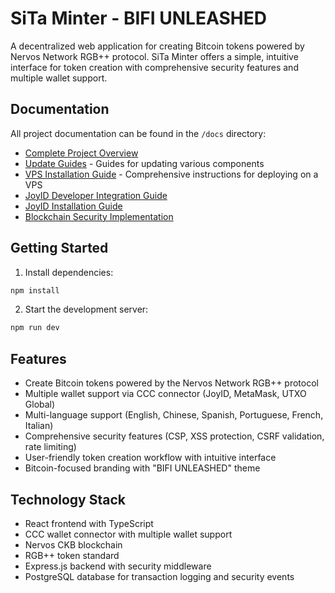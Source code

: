 # SiTa Minter - BIFI UNLEASHED

A decentralized web application for creating Bitcoin tokens powered by Nervos Network RGB++ protocol. SiTa Minter offers a simple, intuitive interface for token creation with comprehensive security features and multiple wallet support.

## Documentation

All project documentation can be found in the `/docs` directory:

- [Complete Project Overview](./docs/README.md)
- [Update Guides](./docs/update-guides/index.md) - Guides for updating various components
- [VPS Installation Guide](./docs/deployment/vps-installation-guide.md) - Comprehensive instructions for deploying on a VPS
- [JoyID Developer Integration Guide](./docs/JOYID-DEVELOPER-INTEGRATION-GUIDE.md)
- [JoyID Installation Guide](./docs/JOYID-INSTALLATION-GUIDE.md)
- [Blockchain Security Implementation](./docs/BLOCKCHAIN-SECURITY.md)

## Getting Started

1. Install dependencies:
```bash
npm install
```

2. Start the development server:
```bash
npm run dev
```

## Features

- Create Bitcoin tokens powered by the Nervos Network RGB++ protocol
- Multiple wallet support via CCC connector (JoyID, MetaMask, UTXO Global)
- Multi-language support (English, Chinese, Spanish, Portuguese, French, Italian)
- Comprehensive security features (CSP, XSS protection, CSRF validation, rate limiting)
- User-friendly token creation workflow with intuitive interface
- Bitcoin-focused branding with "BIFI UNLEASHED" theme

## Technology Stack

- React frontend with TypeScript
- CCC wallet connector with multiple wallet support
- Nervos CKB blockchain
- RGB++ token standard
- Express.js backend with security middleware
- PostgreSQL database for transaction logging and security events